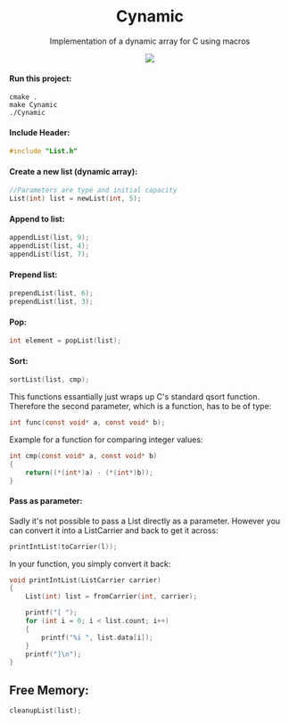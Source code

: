 <h1 align="center">Cynamic</h1>

<p align="center">
Implementation of a dynamic array for C using macros
</p>
<p align="center">
    <img src="https://img.shields.io/badge/-Language-blue?style=for-the-badge&logo=c" />
</div>

<h4>Run this project:</h4>

```
cmake .
make Cynamic
./Cynamic
```

<h4>Include Header:</h4>

```c
#include "List.h"
```

<h4>Create a new list (dynamic array):</h4>

```c
//Parameters are type and initial capacity
List(int) list = newList(int, 5);
```

<h4>Append to list:</h4>

```c
appendList(list, 9);
appendList(list, 4);
appendList(list, 7);
```

<h4>Prepend list:</h4>

```c
prependList(list, 6);
prependList(list, 3);
```

<h4>Pop:</h4>

```c
int element = popList(list);
```

<h4>Sort:</h4>

```c
sortList(list, cmp);
```
This functions essantially just wraps up C's standard qsort function.<br>
Therefore the second parameter, which is a function, has to be of type:
```c
int func(const void* a, const void* b);
```
Example for a function for comparing integer values:
```c
int cmp(const void* a, const void* b)
{
    return((*(int*)a) - (*(int*)b));
}
```

<h4>Pass as parameter:</h4>
Sadly it's not possible to pass a List directly as a parameter.
However you can convert it into a ListCarrier and back to get it across:

```c
printIntList(toCarrier(l));
```

In your function, you simply convert it back:
```c
void printIntList(ListCarrier carrier)
{
    List(int) list = fromCarrier(int, carrier);

    printf("[ ");
    for (int i = 0; i < list.count; i++)
    {
        printf("%i ", list.data[i]);
    }
    printf("]\n");
}
```

<h2>Free Memory:</h2>

```c
cleanupList(list);
```
